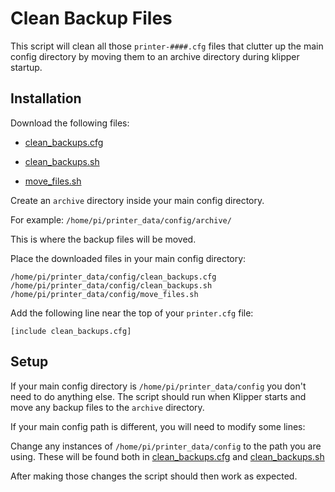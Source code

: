 # Clean Backup Files

This script will clean all those `printer-####.cfg` files that clutter up the main config directory by moving them to an archive directory during klipper startup.

## Installation

Download the following files:

- [clean_backups.cfg](clean_backups.cfg)

- [clean_backups.sh](clean_backups.sh)

- [move_files.sh](move_files.sh)

Create an `archive` directory inside your main config directory.

For example: `/home/pi/printer_data/config/archive/`

This is where the backup files will be moved.

Place the downloaded files in your main config directory:

    /home/pi/printer_data/config/clean_backups.cfg
    /home/pi/printer_data/config/clean_backups.sh
    /home/pi/printer_data/config/move_files.sh

Add the following line near the top of your `printer.cfg` file:

    [include clean_backups.cfg]

## Setup

If your main config directory is `/home/pi/printer_data/config` you don't need to do anything else. The script should run when Klipper starts and move any backup files to the `archive` directory.

If your main config path is different, you will need to modify some lines:

Change any instances of `/home/pi/printer_data/config` to the path you are using. These will be found both in [clean_backups.cfg](clean_backups.cfg) and [clean_backups.sh](clean_backups.sh)

After making those changes the script should then work as expected.